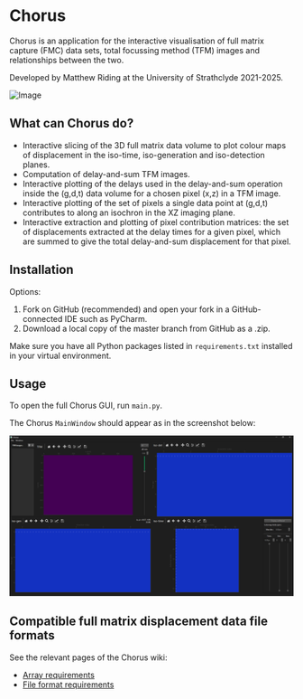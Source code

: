 # Chorus

Chorus is an application for the interactive visualisation of full matrix capture (FMC)
data sets, total focussing method (TFM) images and relationships between the two.

Developed by Matthew Riding at the University of Strathclyde 2021-2025.

![Image](docs/chorus_demo.gif)

## What can Chorus do?

- Interactive slicing of the 3D full matrix data volume to plot colour maps of displacement in 
the iso-time, iso-generation and iso-detection planes.
- Computation of delay-and-sum TFM images.
- Interactive plotting of the delays used in the delay-and-sum operation inside the (g,d,t) data
volume for a chosen pixel (x,z) in a TFM image.
- Interactive plotting of the set of pixels a single data point at (g,d,t) contributes to along
an isochron in the XZ imaging plane.
- Interactive extraction and plotting of pixel contribution matrices: the set of displacements
extracted at the delay times for a given pixel, which are summed to give the total delay-and-sum
displacement for that pixel.

## Installation
Options:
1. Fork on GitHub (recommended) and open your fork in a GitHub-connected IDE such as PyCharm.
2. Download a local copy of the master branch from GitHub as a .zip.

Make sure you have all Python packages listed in `requirements.txt` installed in your virtual
environment.

## Usage
To open the full Chorus GUI, run `main.py`.

The Chorus `MainWindow` should appear as in the screenshot below:

![image](docs/screenshot_mainwindow_no_data.png)

## Compatible full matrix displacement data file formats

See the relevant pages of the Chorus wiki:
- [Array requirements](https://github.com/MatthewRiding/Chorus/wiki/Data-format-requirements:-Array-requirements)
- [File format requirements](https://github.com/MatthewRiding/Chorus/wiki/Data-format-requirements:-File-formats)
